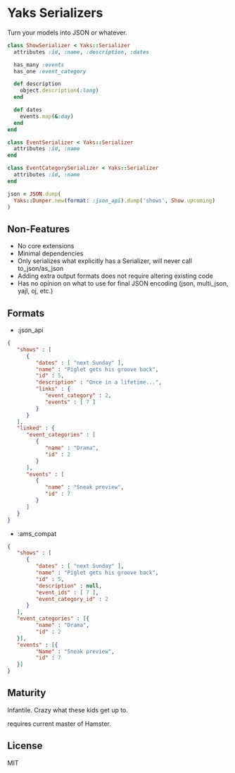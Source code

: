 # Yaks Serializers

Turn your models into JSON or whatever.

```ruby
class ShowSerializer < Yaks::Serializer
  attributes :id, :name, :description, :dates

  has_many :events
  has_one :event_category

  def description
    object.description(:long)
  end

  def dates
    events.map(&:day)
  end
end

class EventSerializer < Yaks::Serializer
  attributes :id, :name
end

class EventCategorySerializer < Yaks::Serializer
  attributes :id, :name
end

json = JSON.dump(
  Yaks::Dumper.new(format: :json_api).dump('shows', Show.upcoming)
)
```

## Non-Features

* No core extensions
* Minimal dependencies
* Only serializes what explicitly has a Serializer, will never call to_json/as_json
* Adding extra output formats does not require altering existing code
* Has no opinion on what to use for final JSON encoding (json, multi_json, yajl, oj, etc.)

## Formats

* :json_api

```json
{
   "shows" : [
      {
         "dates" : [ "next Sunday" ],
         "name" : "Piglet gets his groove back",
         "id" : 5,
         "description" : "Once in a lifetime...",
         "links" : {
            "event_category" : 2,
            "events" : [ 7 ]
         }
      }
   ],
   "linked" : {
      "event_categories" : [
         {
            "name" : "Drama",
            "id" : 2
         }
      ],
      "events" : [
         {
            "name" : "Sneak preview",
            "id" : 7
         }
      ]
   }
}
```

* :ams_compat

```json
{
   "shows" : [
      {
         "dates" : [ "next Sunday" ],
         "name" : "Piglet gets his groove back",
         "id" : 5,
         "description" : null,
         "event_ids" : [ 7 ],
         "event_category_id" : 2
      }
   ],
   "event_categories" : [{
         "name" : "Drama",
         "id" : 2
   }],
   "events" : [{
         "Name" : "Sneak preview",
         "id" : 7
   }]
}
```

## Maturity

Infantile. Crazy what these kids get up to.

requires current master of Hamster.

## License

MIT
